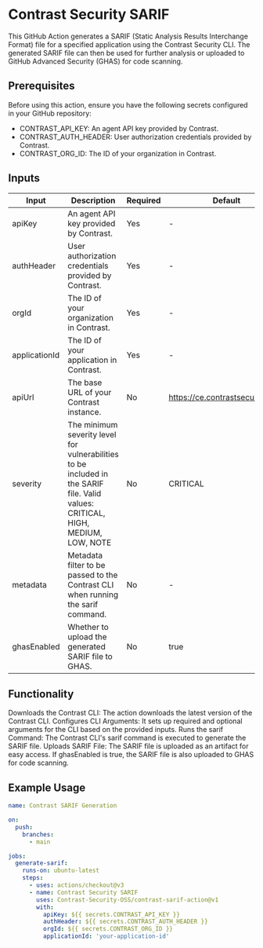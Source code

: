 # Contrast Security SARIF

This GitHub Action generates a SARIF (Static Analysis Results Interchange Format) file for a specified application using the Contrast Security CLI. The generated SARIF file can then be used for further analysis or uploaded to GitHub Advanced Security (GHAS) for code scanning.

## Prerequisites

Before using this action, ensure you have the following secrets configured in your GitHub repository:

- CONTRAST_API_KEY: An agent API key provided by Contrast.
- CONTRAST_AUTH_HEADER: User authorization credentials provided by Contrast.
- CONTRAST_ORG_ID: The ID of your organization in Contrast.

## Inputs

| Input         | Description                                                                | Required | Default                           |
|---------------|----------------------------------------------------------------------------|----------|-----------------------------------|
| apiKey        | An agent API key provided by Contrast.                                     | Yes      | -                                 |
| authHeader    | User authorization credentials provided by Contrast.                       | Yes      | -                                 |
| orgId         | The ID of your organization in Contrast.                                   | Yes      | -                                 |
| applicationId | The ID of your application in Contrast. | Yes      | -                                 |
| apiUrl        | The base URL of your Contrast instance.                                    | No       | https://ce.contrastsecurity.com   |
| severity      | The minimum severity level for vulnerabilities to be included in the SARIF file. Valid values: CRITICAL, HIGH, MEDIUM, LOW, NOTE | No       | CRITICAL                          |
| metadata      | Metadata filter to be passed to the Contrast CLI when running the sarif command. | No       | -                                 |
| ghasEnabled   | Whether to upload the generated SARIF file to GHAS.                        | No       | true                              |

## Functionality

Downloads the Contrast CLI: The action downloads the latest version of the Contrast CLI.
Configures CLI Arguments: It sets up required and optional arguments for the CLI based on the provided inputs.
Runs the sarif Command: The Contrast CLI's sarif command is executed to generate the SARIF file.
Uploads SARIF File:
The SARIF file is uploaded as an artifact for easy access.
If ghasEnabled is true, the SARIF file is also uploaded to GHAS for code scanning.

## Example Usage

``` yaml 
name: Contrast SARIF Generation

on:
  push:
    branches:
      - main

jobs:
  generate-sarif:
    runs-on: ubuntu-latest
    steps:
      - uses: actions/checkout@v3
      - name: Contrast Security SARIF
        uses: Contrast-Security-OSS/contrast-sarif-action@v1
        with:
          apiKey: ${{ secrets.CONTRAST_API_KEY }}
          authHeader: ${{ secrets.CONTRAST_AUTH_HEADER }}
          orgId: ${{ secrets.CONTRAST_ORG_ID }}
          applicationId: 'your-application-id'
```
